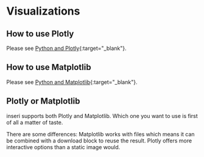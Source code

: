 # Visualizations

## How to use Plotly

Please see [Python and Plotly](https://inseri.swiss/2023/06/python-and-plotly/){:target="\_blank"}.

## How to use Matplotlib

Please see [Python and Matplotlib](https://inseri.swiss/2023/06/python-and-matplotlib/){:target="\_blank"}.

## Plotly or Matplotlib

inseri supports both Plotly and Matplotlib. Which one you want to use is first of all a matter of taste.

There are some differences: Matplotlib works with files which means it can be combined with a download block to reuse the result.
Plotly offers more interactive options than a static image would.

